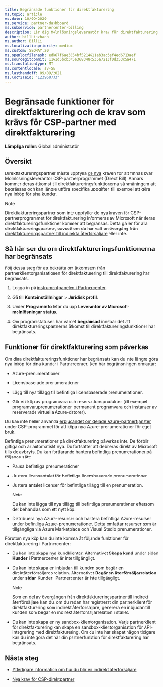 ```yaml
---
title: Begränsade funktioner för direktfakturering
ms.topic: article
ms.date: 10/09/2020
ms.service: partner-dashboard
ms.subservice: partnercenter-billing
description: Lär dig Molnlösningsleverantör krav för direktfakturering av partner och vad du kan göra för att undvika att funktioner begränsas. Ta reda på om dina funktioner har begränsats.
author: billLinzbach
ms.author: BillLi
ms.localizationpriority: medium
ms.custom: SEOMAY.20
ms.openlocfilehash: edb67f6ae3054bf5214611ab3ac5ef4ed6713aef
ms.sourcegitcommit: 1161d5bcb345e368348c535a7211f0d353c5a471
ms.translationtype: MT
ms.contentlocale: sv-SE
ms.lasthandoff: 09/09/2021
ms.locfileid: "123960733"
---
```

# <a name="restricted-direct-bill-capabilities-and-the-requirements-needed-for-csp-direct-bill-partners"></a>Begränsade funktioner för direktfakturering och de krav som krävs för CSP-partner med direktfakturering

**Lämpliga roller:** Global administratör

## <a name="overview"></a>Översikt

Direktfaktureringspartner måste uppfylla [de nya](direct-partner-new-requirements.md) kraven för att finnas kvar Molnlösningsleverantör CSP-partnerprogrammet (Direct Bill). Annars kommer deras åtkomst till direktfaktureringsfunktionerna så småningom att begränsas och kan längre utföra specifika uppgifter, till exempel att göra nya inköp för sina kunder.

> [!Note]
> Direktfaktureringspartner som inte uppfyller de nya kraven för CSP-partnerprogrammet för direktfakturering informeras av Microsoft när deras direktfaktureringsfunktioner kommer att begränsas. Detta gäller för alla direktfaktureringspartner, oavsett om de har valt en övergång från [direktfaktureringspartner till indirekta återförsäljare](transition-direct-to-indirect.md) eller inte.  

## <a name="how-to-tell-if-your-direct-bill-capabilities-has-been-restricted"></a>Så här ser du om direktfaktureringsfunktionerna har begränsats

Följ dessa steg för att bekräfta om åtkomsten från partnerklientorganisationen för direktfakturering till direktfakturering har begränsats.

1. Logga in på [instrumentpanelen i Partnercenter](https://partner.microsoft.com/dashboard).

2. Gå till **Kontoinställningar**  >  **Juridisk profil**.

3. Under **Programinfo** letar du upp **Leverantör av Microsoft-molnlösningar status**.

4. Om programstatusen har värdet **begränsad** innebär det att direktfaktureringspartnerns åtkomst till direktfaktureringsfunktioner har begränsats.

## <a name="affected-direct-bill-capabilities"></a>Funktioner för direktfakturering som påverkas

Om dina direktfaktureringsfunktioner har begränsats kan du inte längre göra nya inköp för dina kunder i Partnercenter. Den här begränsningen omfattar:

- Azure-prenumerationer

- Licensbaserade prenumerationer

- Lägg till nya tillägg till befintliga licensbaserade prenumerationer.

- Gör ett köp av programvara och reservationsprodukter (till exempel programvaruprenumerationer, permanent programvara och instanser av reserverade virtuella Azure-datorer).

Du kan inte heller använda [erbjudandet om delade Azure-partnertjänster](shared-services.md) under CSP-programmet för att köpa nya Azure-prenumerationer för eget bruk.

Befintliga prenumerationer på direktfakturering påverkas inte. De förblir giltiga och är automatiskt nya. Du fortsätter att debiteras direkt av Microsoft tills de avbryts. Du kan fortfarande hantera befintliga prenumerationer på följande sätt:

- Pausa befintliga prenumerationer

- Justera licensantalet för befintliga licensbaserade prenumerationer

- Justera antalet licenser för befintliga tillägg till en prenumeration. 

    >[!Note]
    >Du kan inte lägga till nya tillägg till befintliga prenumerationer eftersom det behandlas som ett nytt köp.

- Distribuera nya Azure-resurser och hantera befintliga Azure-resurser under befintliga Azure-prenumerationer. Detta omfattar resurser som är tillgängliga via Azure Marketplace och Visual Studio prenumerationer.

Förutom nya köp kan du inte komma åt följande funktioner för direktfakturering i Partnercenter:

- Du kan inte skapa nya kundklienter. Alternativet **Skapa kund** under sidan **Kunder** i Partnercenter är inte tillgängligt.

- Du kan inte skapa en inbjudan till kunden som begär en direktåterförsäljares relation. Alternativet **Begär en återförsäljarrelation** under **sidan** Kunder i Partnercenter är inte tillgängligt.

    >[!NOTE]
    >Som en del av övergången från direktfaktureringspartner till indirekt återförsäljare kan du, om du redan har registrerat din partnerklient för direktfakturering som indirekt återförsäljare, generera en inbjudan till kunden som begär en indirekt återförsäljarrelation i stället.

- Du kan inte skapa en ny sandbox-klientorganisation. Varje partnerklient för direktfakturering kan skapa en sandbox-klientorganisation för API-integrering med direktfakturering. Om du inte har skapat någon tidigare kan du inte göra det när din partnerfunktion för direktfakturering har begränsats.  

## <a name="next-steps"></a>Nästa steg

- [Ytterligare information om hur du blir en indirekt återförsäljare](https://assetsprod.microsoft.com/csp-directbill-to-indirect-transition.pdf)

- [Nya krav för CSP-direktpartner](direct-partner-new-requirements.md)
